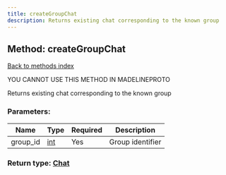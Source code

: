 ```yaml
---
title: createGroupChat
description: Returns existing chat corresponding to the known group
---
```

## Method: createGroupChat  
[Back to methods index](index.md)


YOU CANNOT USE THIS METHOD IN MADELINEPROTO


Returns existing chat corresponding to the known group

### Parameters:

| Name     |    Type       | Required | Description |
|----------|---------------|----------|-------------|
|group\_id|[int](../types/int.md) | Yes|Group identifier|


### Return type: [Chat](../types/Chat.md)

